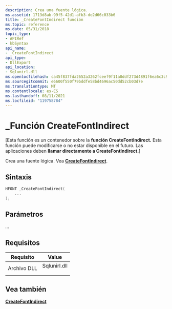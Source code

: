 ```yaml
---
description: Crea una fuente lógica.
ms.assetid: 1713d8ab-99f5-42d1-afb3-de2d66c033b6
title: _CreateFontIndirect función
ms.topic: reference
ms.date: 05/31/2018
topic_type:
- APIRef
- kbSyntax
api_name:
- _CreateFontIndirect
api_type:
- DllExport
api_location:
- Sqlunirl.dll
ms.openlocfilehash: ca45f837fda2652a3262fceef9f11a0ddf273d4891f6ea6c3c9e559d0c8a2929
ms.sourcegitcommit: e6600f550f79bddfe58bd4696ac50dd52cb03d7e
ms.translationtype: MT
ms.contentlocale: es-ES
ms.lasthandoff: 08/11/2021
ms.locfileid: "119758784"
---
```

# <a name="_createfontindirect-function"></a>\_Función CreateFontIndirect

\[Esta función es un contenedor sobre la **función CreateFontIndirect.** Esta función puede modificarse o no estar disponible en el futuro. Las aplicaciones deben **llamar directamente a CreateFontIndirect.**\]

Crea una fuente lógica. Vea [**CreateFontIndirect**](/windows/desktop/api/wingdi/nf-wingdi-createfontindirecta).

## <a name="syntax"></a>Sintaxis


```C++
HFONT _CreateFontIndirect(
    ...
);
```



## <a name="parameters"></a>Parámetros

<dl> <dt>

*...* 
</dt> <dd></dd> </dl>

## <a name="requirements"></a>Requisitos



| Requisito | Value |
|----------------|-----------------------------------------------------------------------------------------|
| Archivo DLL<br/> | <dl> <dt>Sqlunirl.dll</dt> </dl> |



## <a name="see-also"></a>Vea también

<dl> <dt>

[**CreateFontIndirect**](/windows/desktop/api/wingdi/nf-wingdi-createfontindirecta)
</dt> </dl>

 

